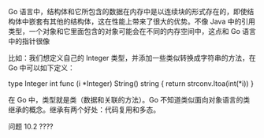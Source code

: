 Go 语言中，结构体和它所包含的数据在内存中是以连续块的形式存在的，即使结构体中嵌套有其他的结构体，这在性能上带来了很大的优势。不像 Java 中的引用类型，一个对象和它里面包含的对象可能会在不同的内存空间中，这点和 Go 语言中的指针很像


比如：我们想定义自己的 Integer 类型，并添加一些类似转换成字符串的方法，在 Go 中可以如下定义：

type Integer int
func (i *Integer) String() string {
    return strconv.Itoa(int(*i))
}


在 Go 中，类型就是类（数据和关联的方法）。Go 不知道类似面向对象语言的类继承的概念。继承有两个好处：代码复用和多态。


问题 10.2   ????